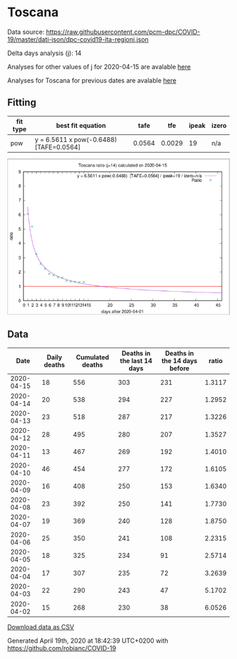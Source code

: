 # Toscana

Data source: https://raw.githubusercontent.com/pcm-dpc/COVID-19/master/dati-json/dpc-covid19-ita-regioni.json

Delta days analysis (j): 14

Analyses for other values of j for 2020-04-15 are avalable [here](../2020-04-15/README.md)

Analyses for Toscana for previous dates are avalable [here](../README.md)

## Fitting 
|fit type|best fit equation|tafe|tfe|ipeak|izero|
|-------|-----|--------|------|---|---|
|pow|y = 6.5611 x pow(-0.6488)  [TAFE=0.0564]|0.0564|0.0029|19|n/a|

![Plot](COVID-19_toscana_j14_2020-04-15.png)

## Data
|Date|Daily deaths|Cumulated deaths|Deaths in the last 14 days|Deaths in the 14 days before|ratio|
|----|----------|-----------|-------|--------------------|-----|
|2020-04-15|18|556|303|231|1.3117|
|2020-04-14|20|538|294|227|1.2952|
|2020-04-13|23|518|287|217|1.3226|
|2020-04-12|28|495|280|207|1.3527|
|2020-04-11|13|467|269|192|1.4010|
|2020-04-10|46|454|277|172|1.6105|
|2020-04-09|16|408|250|153|1.6340|
|2020-04-08|23|392|250|141|1.7730|
|2020-04-07|19|369|240|128|1.8750|
|2020-04-06|25|350|241|108|2.2315|
|2020-04-05|18|325|234|91|2.5714|
|2020-04-04|17|307|235|72|3.2639|
|2020-04-03|22|290|243|47|5.1702|
|2020-04-02|15|268|230|38|6.0526|

[Download data as CSV](COVID-19_toscana_j14_2020-04-15.csv)

Generated April 19th, 2020 at 18:42:39 UTC+0200 with https://github.com/robianc/COVID-19
